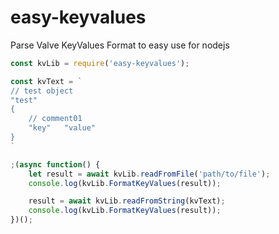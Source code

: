 # easy-keyvalues
Parse Valve KeyValues Format to easy use for nodejs

```js
const kvLib = require('easy-keyvalues');

const kvText = `
// test object
"test"
{
    // comment01
    "key"   "value"
}
`

;(async function() {
    let result = await kvLib.readFromFile('path/to/file');
    console.log(kvLib.FormatKeyValues(result));

    result = await kvLib.readFromString(kvText);
    console.log(kvLib.FormatKeyValues(result));
})();
```